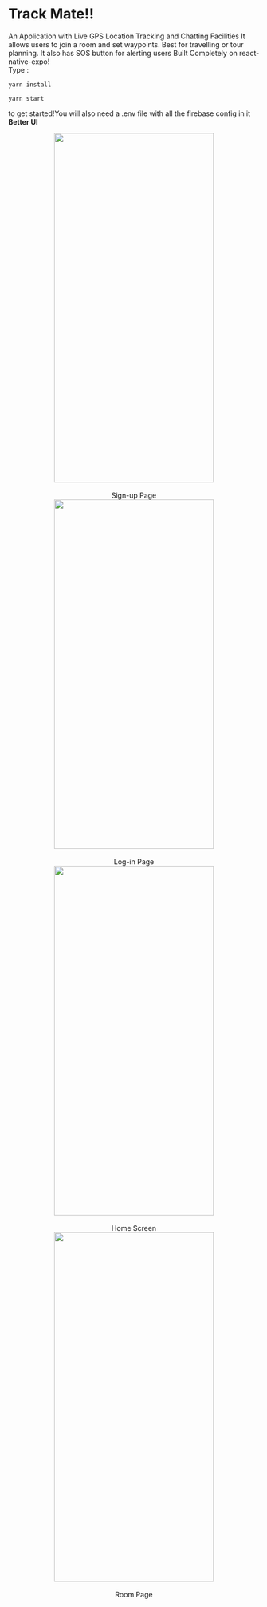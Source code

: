 # Track Mate!!
An Application with Live GPS Location Tracking and Chatting Facilities
It allows users to join a room and set waypoints. Best for travelling or tour planning.
It also has SOS button for alerting users
Built Completely on react-native-expo!<br/>
Type :
```
yarn install
```
```
yarn start
```
to get started!You will also need a .env file with all the firebase config in it</br>
**Better UI**<br/>
<div style="text-align:center"><img src="https://i.imgur.com/rOyklch.jpeg" width="320" height="700" style="display: block; margin: 0 auto" ><br/>
Sign-up Page<br/>
<img src="https://i.imgur.com/wM6oCQ0.jpeg" width="320" height="700" style="display: block; margin: 0 auto" ><br/>
Log-in Page<br/>
<img src="https://i.imgur.com/HPQbXcm.jpeg" width="320" height="700" style="display: block; margin: 0 auto" ><br/>
Home Screen<br/>
<img src="https://i.imgur.com/ZLAdJ1r.jpeg" width="320" height="700" style="display: block; margin: 0 auto" ><br/>
Room Page<br/>
</div>
